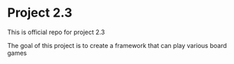 # Project 2.3
This is official repo for project 2.3

The goal of this project is to create a framework that can play various board games
